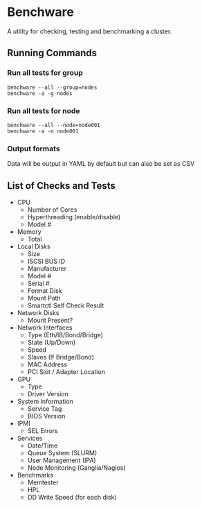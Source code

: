 # Benchware

A utility for checking, testing and benchmarking a cluster.

## Running Commands 

### Run all tests for group

```
benchware --all --group=nodes
benchware -a -g nodes
```

### Run all tests for node

```
benchware --all --node=node001
benchware -a -n node001
```

###

### Output formats

Data will be output in YAML by default but can also be set as CSV

## List of Checks and Tests

- CPU
  - Number of Cores
  - Hyperthreading (enable/disable)
  - Model #
- Memory
  - Total
- Local Disks
  - Size
  - ISCSI BUS ID
  - Manufacturer
  - Model #
  - Serial #
  - Format Disk
  - Mount Path
  - Smartctl Self Check Result
- Network Disks
  - Mount Present?
- Network Interfaces
  - Type (Eth/IB/Bond/Bridge)
  - State (Up/Down)
  - Speed
  - Slaves (If Bridge/Bond)
  - MAC Address
  - PCI Slot / Adapter Location
- GPU
  - Type
  - Driver Version
- System Information
  - Service Tag
  - BIOS Version
- IPMI
  - SEL Errors
- Services
  - Date/Time
  - Queue System (SLURM)
  - User Management (IPA)
  - Node Monitoring (Ganglia/Nagios)
- Benchmarks
  - Memtester
  - HPL
  - DD Write Speed (for each disk)

